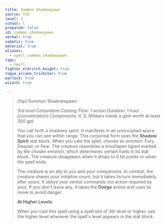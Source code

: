 ```yaml
---
title: Summon Shadowspawn
source: TCE
level: 3
school: C
prepared: false
id: summon_shadowspawn
verbal: true
somatic: true
material: true
aliases:
  - spell_summon_shadowspawn
tags:
  - spell
fighter_eldritch_knight: true
rogue_arcane_trickster: true
warlock: true
wizard: true

---
```

>[!tip] Summon Shadowspawn
>
> *3rd level Conjuration*
> *Casting Time:* 1 action
> *Duration:* 1 hour (concentration)
> *Components:* V, S, M(tears inside a gem worth at least 300 gp)
>
>You call forth a shadowy spirit. It manifests in an unoccupied space that you can see within range. This corporeal form uses the **Shadow Spirit** stat block. When you cast the spell, choose an emotion: Fury, Despair, or Fear. The creature resembles a misshapen biped marked by the chosen emotion, which determines certain traits in its stat block. The creature disappears when it drops to 0 hit points or when the spell ends.
>
>The creature is an ally to you and your companions. In combat, the creature shares your initiative count, but it takes its turn immediately after yours. It obeys your verbal commands (no action required by you). If you don't issue any, it takes the **Dodge** action and uses its move to avoid danger.
>
>**At Higher Levels:**
>
>When you cast this spell using a spell slot of 4th level or higher, use the higher level wherever the spell's level appears in the stat block.
>

